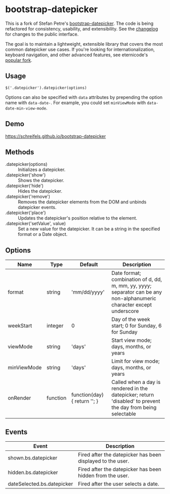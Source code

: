 # bootstrap-datepicker

This is a fork of Stefan Petre's [bootstrap-datepicker](http://www.eyecon.ro/bootstrap-datepicker/). The code is being refactored for consistency, usability, and extensibility. See the [changelog](CHANGELOG.md) for changes to the public interface.

The goal is to maintain a lightweight, extensible library that covers the most common datepicker use cases. If you're looking for internationalization, keyboard navigation, and other advanced features, see eternicode's [popular fork](https://github.com/eternicode/bootstrap-datepicker).

## Usage

```
$('.datepicker').datepicker(options)
```

Options can also be specified with ```data``` attributes by prepending the option name with ```data-date-```. For example, you could set ```minViewMode``` with ```data-date-min-view-mode```.

## Demo

https://schreifels.github.io/bootstrap-datepicker

## Methods

<dl>
  <dt>.datepicker(options)</dt>
  <dd>Initializes a datepicker.</dd>

  <dt>.datepicker('show')</dt>
  <dd>Shows the datepicker.</dd>

  <dt>.datepicker('hide')</dt>
  <dd>Hides the datepicker.</dd>

  <dt>.datepicker('remove')</dt>
  <dd>Removes the datepicker elements from the DOM and unbinds datepicker events.</dd>

  <dt>.datepicker('place')</dt>
  <dd>Updates the datepicker's position relative to the element.</dd>

  <dt>.datepicker('setValue', value)</dt>
  <dd>Set a new value for the datepicker. It can be a string in the specified format or a Date object.</dd>
</dl>

## Options

Name        | Type     | Default                      | Description
----------- | -------- | ---------------------------- | -----------
format      | string   | 'mm/dd/yyyy'                 | Date format; combination of d, dd, m, mm, yy, yyyy; separator can be any non-alphanumeric character except underscore
weekStart   | integer  | 0                            | Day of the week start; 0 for Sunday, 6 for Sunday
viewMode    | string   | 'days'                       | Start view mode; days, months, or years
minViewMode | string   | 'days'                       | Limit for view mode; days, months, or years
onRender    | function | function(day) { return ''; } | Called when a day is rendered in the datepicker; return 'disabled' to prevent the day from being selectable

## Events

Event                      | Description
-------------------------- | -----------
shown.bs.datepicker        | Fired after the datepicker has been displayed to the user.
hidden.bs.datepicker       | Fired after the datepicker has been hidden from the user.
dateSelected.bs.datepicker | Fired after the user selects a date.
